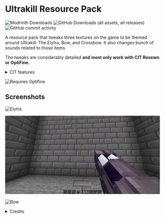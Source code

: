 # Ultrakill Resource Pack

![Modrinth Downloads](https://img.shields.io/modrinth/dt/UQrN6kOb?logo=modrinth&label=Modrinth%20downloads&color=%231bd96a&style=for-the-badge) ![GitHub Downloads (all assets, all releases)](https://img.shields.io/github/downloads/Th3Dandy/ultrakill/total?style=for-the-badge&logo=github&label=Github%20Downloads) ![GitHub commit activity](https://img.shields.io/github/commit-activity/t/Th3Dandy/ultrakill?style=for-the-badge&logo=github)

A resource pack that tweaks three textures on the game to be themed around Ultrakill:
The Elytra, Bow, and Crossbow. It also changes bunch of sounds related to those items.

The tweaks are considerably detailed **and most only work with CIT Resewn or OptiFine.**

<details>
    <summary>
        CIT features
    </summary>

You can rename the `Elytra` to `High Velocity Wings` to have the texture and model
changed to ones based on the Ultrakill item of the same name.

Sadly, I couldn’t get the 8 little wings to show like in Ultrakill, so I used an existing model with 4 wings over and the 4 others below.

You can rename the `Crossbow` to `Pump Charge Shotgun` to have the texture and model
changed to ones based on the Ultrakill item of the same name.

The Shotgun is a model I found online, features a loading animation with the charge bar becoming from green to red.

You can rename the `Bow` to `Piercer Revolver` to have the texture and model
changed to ones based on the Ultrakill item of the same name.

The Piercer is a texture I found online and edited, made the cylinder on both sides, smaller, and animated, the piece I spent the most effort on. Sadly I can’t figure out how to make the left hand holding of it look normal, it’s offset.

Uppercase on the concerned letters is necessary.

I have also changed the Totem of Undying's texture to the gold coin.

Features should work on most versions after 1.13.

</details>

![Requires Optifine](https://badger-api-staging.worldwidepixel.ca/cozy?gradientStart=962f30&gradientEnd=6c171e&lineOne=Requires&lineTwo=Optifine&colourOne=FFF&colourTwo=FFF&iconUrl=https://pt.minecraft.wiki/images/OptiFine_logo.jpg&format=svg)

## Screenshots

![Elytra](https://raw.githubusercontent.com/Th3Dandy/ultrakill/stuff/images/Elytra.webp)

![Crossbow](https://raw.githubusercontent.com/Th3Dandy/ultrakill/stuff/images/Shotgun.webp)

![Bow](https://raw.githubusercontent.com/Th3Dandy/ultrakill/stuff/images/Revolver.webp)

<details>
    <summary>
        Credits
    </summary>

- [Vespidaze’s V1 Elytra](https://www.planetminecraft.com/texture-pack/ultrakill-v1-elytra-texture/).
This is the base model I used, but slightly improved by fixing a bug in the model.
  
- [Deusphage’s “Marksman” Revolver datapack](https://forums.wynncraft.com/threads/ultrakills-marksman-revolver-over-fire-bow-weapons.303851/). I changed it to be the piercer, made the cylinder smaller, and made it spin.

- [Metronovich’s](https://www.planetminecraft.com/texture-pack/ultrakill-shotgun/) Pump Charge Shotgun. It’s practically unchanged, I just made it swap textures on rename.
  
- [Tzyber](https://www.planetminecraft.com/texture-pack/tzybergears/) for the SFXs (although the bow shooting and hitting sounds are from ingame/myself).

  - `cave1.ogg`
  - `crit1 - crit3.ogg`
  - `knockback1 - knockback4.ogg`
  - `strong1 - strong6.ogg`
  - `weak1 - weak4.ogg`
  - `smash_air1 - smash_air3.ogg`
  - `smash_ground_heavy.ogg`
  - `smash_ground1 - smash_ground4.ogg`
  - `block1 - block5.ogg`
  - `use_totem.ogg`
  - `riptide1 - riptide3.ogg`
  - `portal and portal2.ogg`
  - `bow.ogg`
  - `break.ogg`
  - `click.ogg`
  - `click_stereo.ogg`
  - `explode1 - explode4.ogg`
  - `levelup.ogg`
  - `orb.ogg`
  - `successful_hit.ogg`
  - `wood_click.ogg`
  - `5.ogg`
  - `11.ogg`
  - `13.ogg`
  - `challenge_complete.ogg`
  - `in.ogg`
  - `out.ogg`

</details>
